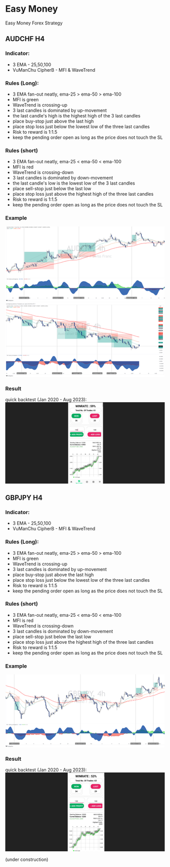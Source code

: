 # Easy Money
Easy Money Forex Strategy

## AUDCHF H4
### Indicator:
- 3 EMA - 25,50,100
- VuManChu CipherB - MFI & WaveTrend

### Rules (Long):
- 3 EMA fan-out neatly, ema-25 > ema-50 > ema-100
- MFI is green
- WaveTrend is crossing-up
- 3 last candles is dominated by up-movement
- the last candle's high is the highest high of the 3 last candles
- place buy-stop just above the last high
- place stop loss just below the lowest low of the three last candles
- Risk to reward is 1:1.5
- keep the pending order open as long as the price does not touch the SL

### Rules (short)
- 3 EMA fan-out neatly, ema-25 < ema-50 < ema-100
- MFI is red
- WaveTrend is crossing-down
- 3 last candles is dominated by down-movement
- the last candle's low is the lowest low of the 3 last candles
- place sell-stop just below the last low
- place stop loss just above the highest high of the three last candles
- Risk to reward is 1:1.5
- keep the pending order open as long as the price does not touch the SL

### Example
![](./AUDCHF_H4_buy.png)
![](./AUDCHF_H4.png)

### Result
quick backtest (Jan 2020 - Aug 2023):
![](./result_AUDCHF_H4.png)

## GBPJPY H4
### Indicator:
- 3 EMA - 25,50,100
- VuManChu CipherB - MFI & WaveTrend

### Rules (Long):
- 3 EMA fan-out neatly, ema-25 > ema-50 > ema-100
- MFI is green
- WaveTrend is crossing-up
- 3 last candles is dominated by up-movement
- place buy-stop just above the last high
- place stop loss just below the lowest low of the three last candles
- Risk to reward is 1:1.5
- keep the pending order open as long as the price does not touch the SL

### Rules (short)
- 3 EMA fan-out neatly, ema-25 < ema-50 < ema-100
- MFI is red
- WaveTrend is crossing-down
- 3 last candles is dominated by down-movement
- place sell-stop just below the last low
- place stop loss just above the highest high of the three last candles
- Risk to reward is 1:1.5
- keep the pending order open as long as the price does not touch the SL

### Example
![](./GBPJPY_H4.png)

### Result
quick backtest (Jan 2020 - Aug 2023):
![](./result_GBPJPY_H4.png)

(under construction)